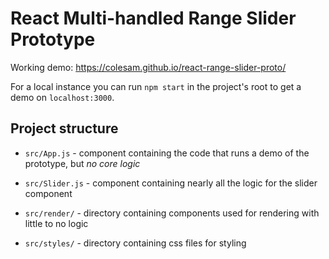# React Multi-handled Range Slider Prototype

Working demo: https://colesam.github.io/react-range-slider-proto/

For a local instance you can run `npm start` in the project's root to get a demo on `localhost:3000`.

## Project structure

- `src/App.js` - component containing the code that runs a demo of the prototype, but _no core logic_

- `src/Slider.js` - component containing nearly all the logic for the slider component

- `src/render/` - directory containing components used for rendering with little to no logic

- `src/styles/` - directory containing css files for styling

